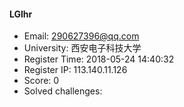 #### LGlhr  

* Email: 290627396@qq.com  
* University: 西安电子科技大学  
* Register Time: 2018-05-24 14:40:32  
* Register IP: 113.140.11.126  
* Score: 0  
* Solved challenges: 
